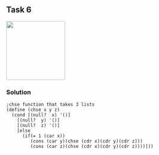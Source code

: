 ## Task 6

<p><img src="Resources/8.png width="854" height="157"></p>


### Solution
```Racket
;chse function that takes 3 lists
(define (chse x y z)
  (cond [(null?  x) '()]
    [(null?  y) '()]
    [(null?  z) '()]
    [else
      (if(= 1 (car x))
         (cons (car y)(chse (cdr x)(cdr y)(cdr z))) 
         (cons (car z)(chse (cdr x)(cdr y)(cdr z))))])) 

```

